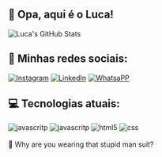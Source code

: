 ## 🤝 Opa, aqui é o Luca!

![Luca's GitHub Stats](https://github-readme-stats.vercel.app/api?username=luca-sena&show_icons=true&theme=radical)

## 📲 Minhas redes sociais:

[![Instagram](https://img.shields.io/badge/Instagram-E4405F?style=for-the-badge&logo=instagram&logoColor=white)](http://instagram.com/apenasoluca) 
[![LinkedIn](https://img.shields.io/badge/LinkedIn-0077B5?style=for-the-badge&logo=linkedin&logoColor=white)](https://www.linkedin.com/in/luc4sen4/)
[![WhatsaPP](https://img.shields.io/badge/WhatsApp-25D366?style=for-the-badge&logo=whatsapp&logoColor=white)](https://api.whatsapp.com/send?phone=5511984199966)

## 💻 Tecnologias atuais:

<div style="display: inline-block;"> 
        <img align="center" alt="javascritp" src="https://img.shields.io/badge/JavaScript-F7DF1E?style=for-the-badge&logo=javascript&logoColor=black" />
        <img align="center" alt="javascritp" src="https://img.shields.io/badge/Node.js-43853D?style=for-the-badge&logo=node.js&logoColor=white" />
        <img align="center" alt="html5" src="https://img.shields.io/badge/HTML5-E34F26?style=for-the-badge&logo=html5&logoColor=white" />
       <img align="center" alt="css" src="https://img.shields.io/badge/CSS-239120?&style=for-the-badge&logo=css3&logoColor=white" />
    </div><br/>
<br>
 🐰 Why are you wearing that stupid man suit?
